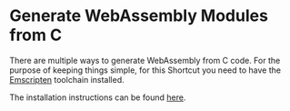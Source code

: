 # Generate WebAssembly Modules from C

There are multiple ways to generate WebAssembly from C code. For the purpose of keeping things simple, for this Shortcut you need to have the [Emscripten](https://emscripten.org) toolchain installed.

The installation instructions can be found [here](https://emscripten.org/docs/getting_started/downloads.html).